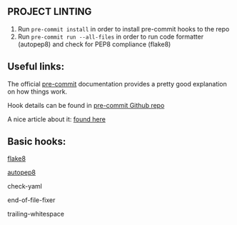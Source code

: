 ## PROJECT LINTING

1. Run `pre-commit install` in order to install pre-commit hooks to the repo
2. Run `pre-commit run --all-files` in order to run code formatter (autopep8) and check for PEP8 compliance (flake8)

## Useful links:
The official [pre-commit](https://pre-commit.com/) documentation provides a pretty good explanation on how things work.

Hook details can be found in [pre-commit Github repo](https://github.com/pre-commit/pre-commit-hooks)

A nice article about it:
[found here](https://ljvmiranda921.github.io/notebook/2018/06/21/precommits-using-black-and-flake8/)

## Basic hooks:

[flake8](https://gitlab.com/pycqa/flake8)

[autopep8](https://github.com/pre-commit/mirrors-autopep8)

check-yaml

end-of-file-fixer

trailing-whitespace
